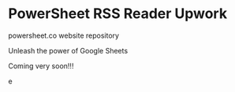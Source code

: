 # PowerSheet RSS Reader Upwork

powersheet.co website repository

Unleash the power of Google Sheets

Coming very soon!!!

e

